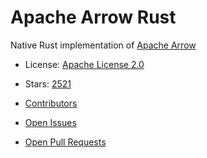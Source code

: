 # Apache Arrow Rust

Native Rust implementation of [Apache Arrow](https://github.com/apache/arrow)


- License: [Apache License 2.0](https://spdx.org/licenses/Apache-2.0.html)
- Stars: [2521](https://github.com/apache/arrow-rs/stargazers)


- [Contributors](https://github.com/apache/arrow-rs/graphs/contributors)
- [Open Issues](https://github.com/apache/arrow-rs/issues?q=sort%3Aupdated-desc+is%3Aissue+is%3Aopen)
- [Open Pull Requests](https://github.com/apache/arrow-rs/pulls?q=sort%3Aupdated-desc+is%3Apr+is%3Aopen)
